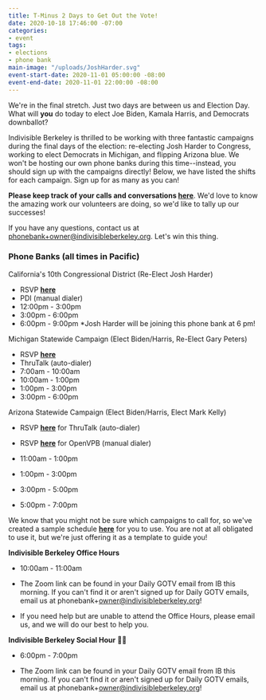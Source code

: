 ```yaml
---
title: T-Minus 2 Days to Get Out the Vote!
date: 2020-10-18 17:46:00 -07:00
categories:
- event
tags:
- elections
- phone bank
main-image: "/uploads/JoshHarder.svg"
event-start-date: 2020-11-01 05:00:00 -08:00
event-end-date: 2020-11-01 22:00:00 -08:00
---
```


We're in the final stretch. Just two days are between us and Election Day. What will **you** do today to elect Joe Biden, Kamala Harris, and Democrats downballot?

Indivisible Berkeley is thrilled to be working with three fantastic campaigns during the final days of the election: re-electing Josh Harder to Congress, working to elect Democrats in Michigan, and flipping Arizona blue. We won't be hosting our own phone banks during this time--instead, you should sign up with the campaigns directly! Below, we have listed the shifts for each campaign. Sign up for as many as you can!

**Please keep track of your calls and conversations [here](https://docs.google.com/forms/d/e/1FAIpQLSciXaJbyMpPyk1Vc50wSdJlR0YiCBxo8zmrSXgzPqPeI-DwoQ/viewform)**. We'd love to know the amazing work our volunteers are doing, so we'd like to tally up our successes!

If you have any questions, contact us at [phonebank+owner@indivisibleberkeley.org](mailto:phonebank+owner@indivisibleberkeley.org). Let's win this thing.

### **Phone Banks (all times in Pacific)**

California's 10th Congressional District (Re-Elect Josh Harder)
* RSVP **[here](https://www.mobilize.us/harderforcongress/event/326786/)**
* PDI (manual dialer)
* 12:00pm - 3:00pm
* 3:00pm - 6:00pm
* 6:00pm - 9:00pm \*Josh Harder will be joining this phone bank at 6 pm! 

Michigan Statewide Campaign (Elect Biden/Harris, Re-Elect Gary Peters)
* RSVP **[here](https://www.mobilize.us/onecampaignformichigan/event/331854/)**
* ThruTalk (auto-dialer)
* 7:00am - 10:00am
* 10:00am - 1:00pm
* 1:00pm - 3:00pm
* 3:00pm - 6:00pm

Arizona Statewide Campaign (Elect Biden/Harris, Elect Mark Kelly)
* RSVP [**here**](https://www.mobilize.us/missionforaz/event/320964/) for ThruTalk (auto-dialer)
* RSVP [**here**](https://www.mobilize.us/missionforaz/event/320957/) for OpenVPB (manual dialer)

* 11:00am - 1:00pm

* 1:00pm - 3:00pm

* 3:00pm - 5:00pm

* 5:00pm - 7:00pm

We know that you might not be sure which campaigns to call for, so we've created a sample schedule **[here](https://docs.google.com/document/d/1wvNNIJYZ9EQVh3nw6ALxjls-0jvzGCmAb45IJqdi3tQ/edit?usp=sharing)** for you to use. You are not at all obligated to use it, but we're just offering it as a template to guide you!

**Indivisible Berkeley Office Hours**

* 10:00am - 11:00am

* The Zoom link can be found in your Daily GOTV email from IB this morning. If you can't find it or aren't signed up for Daily GOTV emails, email us at phonebank\+owner@indivisibleberkeley.org!

* If you need help but are unable to attend the Office Hours, please email us, and we will do our best to help you.

**Indivisible Berkeley Social Hour** 🍷🍻

* 6:00pm - 7:00pm

* The Zoom link can be found in your Daily GOTV email from IB this morning. If you can't find it or aren't signed up for Daily GOTV emails, email us at phonebank\+owner@indivisibleberkeley.org!